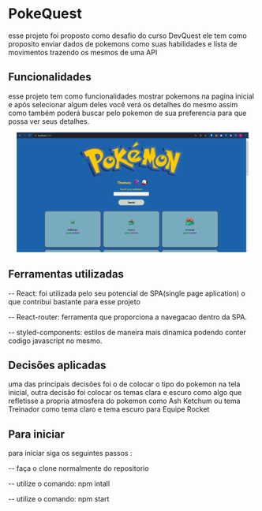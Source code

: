 # PokeQuest

esse projeto foi proposto como desafio do curso DevQuest ele tem como proposito enviar dados de pokemons como suas habilidades e lista de movimentos trazendo os mesmos de uma API

## Funcionalidades

esse projeto tem como funcionalidades mostrar pokemons na pagina inicial e após selecionar algum deles você verá os detalhes do mesmo assim como também poderá buscar pelo pokemon de sua preferencia para que possa ver seus detalhes.

<p align="center"><img width="470" src="src/assets/toReadmeGif.gif"></p>

## Ferramentas utilizadas

-- React: foi utilizada pelo seu potencial de SPA(single page aplication) o que contribui bastante para esse projeto

-- React-router: ferramenta que proporciona a navegacao dentro da SPA.

-- styled-components: estilos de maneira mais dinamica podendo conter codigo javascript no mesmo.

## Decisões aplicadas

uma das principais decisões foi o de colocar o tipo do pokemon na tela inicial, outra decisão foi colocar os temas clara e escuro como algo que refletisse a propria atmosfera do pokemon como Ash Ketchum ou tema Treinador como tema claro e tema escuro para Equipe Rocket

## Para iniciar

para iniciar siga os seguintes passos :

-- faça o clone normalmente do repositorio

-- utilize o comando: npm intall

-- utilize o comando: npm start
